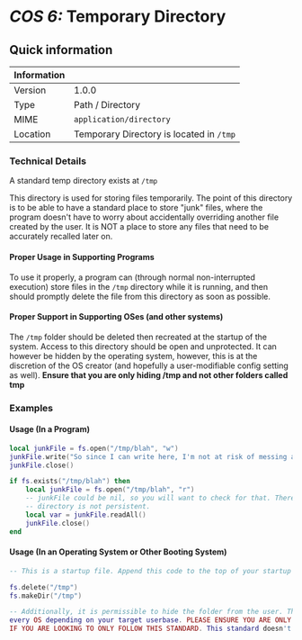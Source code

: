 # *COS 6:* Temporary Directory

## Quick information
| Information |                                                                 |
| ----------- | --------------------------------------------------------------- |
| Version     | 1.0.0                                                           |
| Type        | Path / Directory                                                |
| MIME        | `application/directory`                                         |
| Location    | Temporary Directory is located in `/tmp`                        |

### Technical Details
A standard temp directory exists at `/tmp`

This directory is used for storing files temporarily. The point of this directory is to be able to have a standard place
to store "junk" files, where the program doesn't have to worry about accidentally overriding another file created by the
user. It is NOT a place to store any files that need to be accurately recalled later on.

#### Proper Usage in Supporting Programs
To use it properly, a program can (through normal non-interrupted execution) store files in the `/tmp` directory while
it is running, and then should promptly delete the file from this directory as soon as possible.

#### Proper Support in Supporting OSes (and other systems)
The `/tmp` folder should be deleted then recreated at the startup of the system. Access to this directory should be open
and unprotected. It can however be hidden by the operating system, however, this is at the discretion of the OS creator
(and hopefully a user-modifiable config setting as well). **Ensure that you are only hiding /tmp and not other folders
called tmp**

### Examples

#### Usage (In a Program)
```lua
local junkFile = fs.open("/tmp/blah", "w")
junkFile.write("So since I can write here, I'm not at risk of messing a user's stuff up.")
junkFile.close()

if fs.exists("/tmp/blah") then
    local junkFile = fs.open("/tmp/blah", "r")
    -- junkFile could be nil, so you will want to check for that. There is no guarentee the file still exists - the temp
    -- directory is not persistent.
    local var = junkFile.readAll()
    junkFile.close()
end
```

#### Usage (In an Operating System or Other Booting System)
```lua
-- This is a startup file. Append this code to the top of your startup file (or close to it) to adhere to the standard.

fs.delete("/tmp")
fs.makeDir("/tmp")

-- Additionally, it is permissible to hide the folder from the user. The tmp directory might not need to be seen on
every OS depending on your target userbase. PLEASE ENSURE YOU ARE ONLY HIDING "/tmp" AND NOT OTHER FOLDERS CALLED "tmp"
IF YOU ARE LOOKING TO ONLY FOLLOW THIS STANDARD. This standard doesn't cover program-specific temp folders.
```
